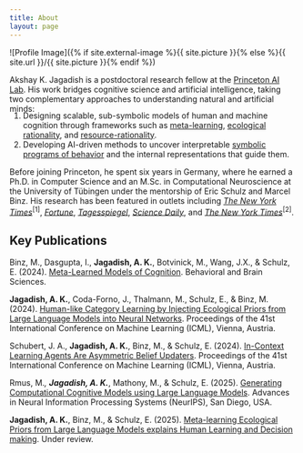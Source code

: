 ```yaml
---
title: About
layout: page
---
```

![Profile Image]({% if site.external-image %}{{ site.picture }}{% else %}{{ site.url }}/{{ site.picture }}{% endif %})

<p>
  Akshay K. Jagadish is a postdoctoral research fellow at the <a href="https://ai.princeton.edu/ai-lab/people/postdocs-and-scholars">Princeton AI Lab</a>. His work bridges cognitive science and artificial intelligence, taking two complementary approaches to understanding natural and artificial minds:
</p>
<ol style="margin-top: -19px;">
  <li>Designing scalable, sub-symbolic models of human and machine cognition through frameworks such as <a href="https://arxiv.org/abs/2304.06729">meta-learning</a>, <a href="https://arxiv.org/abs/2402.01821">ecological rationality</a>, and <a href="https://arxiv.org/abs/2402.03969">resource-rationality</a>.</li>
  <li>Developing AI-driven methods to uncover interpretable <a href="https://arxiv.org/pdf/2502.00879.pdf">symbolic programs of behavior</a> and the internal representations that guide them.</li>
</ol>
<p>
  Before joining Princeton, he spent six years in Germany, where he earned a Ph.D. in Computer Science and an M.Sc. in Computational Neuroscience at the University of Tübingen under the mentorship of Eric Schulz and Marcel Binz. His research has been featured in outlets including <a href="http://www.nytimes.com/2025/03/17/science/chatgpt-digital-therapists-anxiety.html"><i>The New York Times</i></a><sup>[1]</sup>, <a href="https://fortune.com/2025/03/09/openai-chatgpt-anxiety-mindfulness-mental-health-intervention/?abc123"><i>Fortune</i></a>, <a href="https://www.tagesspiegel.de/wissen/wie-denkt-chatgpt-geht-ein-chatbot-zum-psychologen-11726375.html"><i>Tagesspiegel</i></a>, <a href="https://www.sciencedaily.com/releases/2025/03/250303141645.htm"><i>Science Daily</i></a>, and <a href="https://www.nytimes.com/2025/07/02/science/ai-psychology-mind.html"><i>The New York Times</i></a><sup>[2]</sup>.
</p>

<h2>Key Publications</h2>

<p>
Binz, M., Dasgupta, I., <b>Jagadish, A. K.</b>, Botvinick, M., Wang, J.X., & Schulz, E. (2024). 
<a href="https://arxiv.org/abs/2304.06729/">Meta-Learned Models of Cognition</a>. Behavioral and Brain Sciences. 
<span style="vertical-align:-75%"></span><br>

<b>Jagadish, A. K.</b>, Coda-Forno, J., Thalmann, M., Schulz, E., & Binz, M. (2024). 
<a href="https://arxiv.org/abs/2402.01821">Human-like Category Learning by Injecting Ecological Priors from Large Language Models into Neural Networks</a>. 
Proceedings of the 41st International Conference on Machine Learning (ICML), Vienna, Austria. 
<span style="vertical-align:-75%"></span><br>

Schubert, J. A., <b>Jagadish, A. K.</b>, Binz, M., & Schulz, E. (2024). 
<a href="https://arxiv.org/abs/2402.03969">In-Context Learning Agents Are Asymmetric Belief Updaters</a>. 
Proceedings of the 41st International Conference on Machine Learning (ICML), Vienna, Austria. 
<span style="vertical-align:-75%"></span><br>

Rmus, M.*, <b>Jagadish, A. K.</b>*, Mathony, M., & Schulz, E. (2025). 
<a href="https://arxiv.org/pdf/2502.00879.pdf">Generating Computational Cognitive Models using Large Language Models</a>. 
Advances in Neural Information Processing Systems (NeurIPS), San Diego, USA. 
<span style="vertical-align:-75%"></span><br>

<b>Jagadish, A. K.</b>, Binz, M., & Schulz, E. (2025). 
<a href="">Meta-learning Ecological Priors from Large Language Models explains Human Learning and Decision making</a>. 
Under review. 
<span style="vertical-align:-75%"></span><br>
</p>


<!-- Coda-Forno, J., Witte, K., <b>Jagadish, A. K.</b>, Binz, M., & Schulz, E. (under review). <a href="https://arxiv.org/abs/2304.11111">Inducing anxiety in large language models increases exploration and bias</a>. <span style="vertical-align:-75%"></span><br> -->
<!-- <li><a href="https://osf.io/preprints/psyarxiv/j7fwb">“Chat-GPT on the Couch”: Mitigating State Anxiety in Large Language Models via Mindfulness-based Relaxation Techniques</a></li> 
-->
<!-- <b>Jagadish, A. K.</b>, Binz, M., Saanum, T., Wang, J.X., & Schulz, E. (under review). <a href="https://osf.io/preprints/psyarxiv/ymve5">Zero-shot compositional reasoning in a reinforcement learning setting</a>.<span style="vertical-align:-75%"></span> <br> -->
<!-- Coda-Forno, J., Witte, K., <b>Jagadish, A. K.</b>, Binz, M., & Schulz, E. (under review). <a href="https://arxiv.org/abs/2304.11111">Inducing anxiety in large language models increases exploration and bias</a>. <span style="vertical-align:-75%"></span><br> -->
